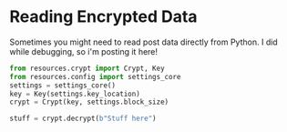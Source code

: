 
# Reading Encrypted Data

Sometimes you might need to read post data directly from Python. I did while debugging, so i'm posting it here!


```py
from resources.crypt import Crypt, Key
from resources.config import settings_core
settings = settings_core()
key = Key(settings.key_location)
crypt = Crypt(key, settings.block_size)

stuff = crypt.decrypt(b"Stuff here")
```
